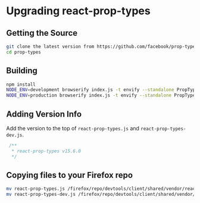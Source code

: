 [//]: # (
  This Source Code Form is subject to the terms of the Mozilla Public License, v. 2.0. If a copy of the MPL was not distributed with this file, You can obtain one at http://mozilla.org/MPL/2.0/.
)

# Upgrading react-prop-types

## Getting the Source

```bash
git clone the latest version from https://github.com/facebook/prop-types
cd prop-types
```

## Building

```bash
npm install
NODE_ENV=development browserify index.js -t envify --standalone PropTypes -o react-prop-types-dev.js
NODE_ENV=production browserify index.js -t envify --standalone PropTypes -o react-prop-types.js
```

## Adding Version Info

Add the version to the top of `react-prop-types.js` and `react-prop-types-dev.js`.

```js
 /**
  * react-prop-types v15.6.0
  */
```

## Copying files to your Firefox repo

```bash
mv react-prop-types.js /firefox/repo/devtools/client/shared/vendor/react-prop-types-dev.js
mv react-prop-types-dev.js /firefox/repo/devtools/client/shared/vendor/react-prop-types-dev.js
```
